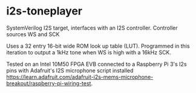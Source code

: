 # i2s-toneplayer
SystemVerilog I2S target, interfaces with an I2S controller.  Controller sources WS and SCK

Uses a 32 entry 16-bit wide ROM look up table (LUT).  Programmed in this iteration to output a 1kHz tone when WS is high with a 16kHz SCK.

Tested on an Intel 10M50 FPGA EVB connected to a Raspberry Pi 3's I2s pins with Adafruit's I2S microphone script installed https://learn.adafruit.com/adafruit-i2s-mems-microphone-breakout/raspberry-pi-wiring-test.
